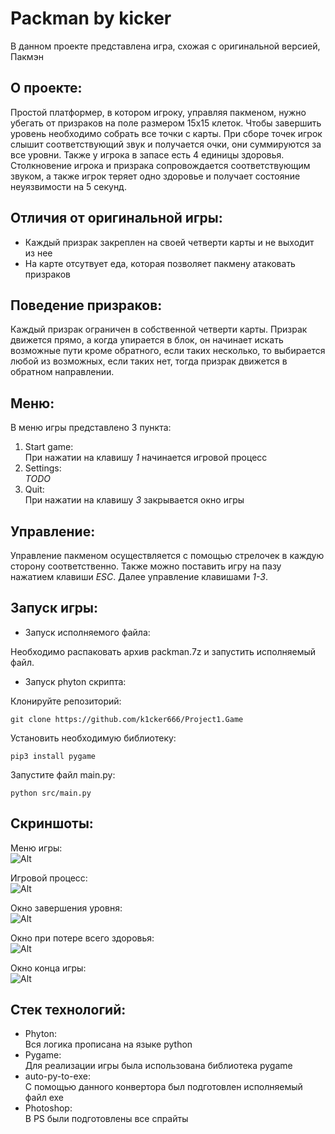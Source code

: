 # Packman by kicker
В данном проекте представлена игра, схожая с оригинальной версией, Пакмэн

## О проекте:

Простой платформер, в котором игроку, управляя пакменом, нужно убегать от призраков на поле размером 15х15 клеток. Чтобы завершить уровень необходимо собрать все точки с карты. При сборе точек игрок слышит соответствующий звук и получается очки, они суммируются за все уровни. 
Также у игрока в запасе есть 4 единицы здоровья. Столкновение игрока и призрака сопровождается соответствующим звуком, а также игрок теряет одно здоровье и получает состояние неуязвимости на 5 секунд.

## Отличия от оригинальной игры:

- Каждый призрак закреплен на своей четверти карты и не выходит из нее
- На карте отсутвует еда, которая позволяет пакмену атаковать призраков

## Поведение призраков:

Каждый призрак ограничен в собственной четверти карты. Призрак движется прямо, а когда упирается в блок, он начинает искать возможные пути кроме обратного, если таких несколько, то выбирается любой из возможных, если таких нет, тогда призрак движется в обратном направлении.

## Меню:

В меню игры представлено 3 пункта:
1. Start game:  
  При нажатии на клавишу *1* начинается игровой процесс
2. Settings:  
  *TODO*
3. Quit:  
  При нажатии на клавишу *3* закрывается окно игры

## Управление:

Управление пакменом осуществляется с помощью стрелочек в каждую сторону соответственно.
Также можно поставить игру на пазу нажатием клавиши *ESC*. Далее управление клавишами *1-3*.

## Запуск игры:

- Запуск исполняемого файла:

Необходимо распаковать архив packman.7z и запустить исполняемый файл.

- Запуск phyton скрипта:

Клонируйте репозиторий:
```
git clone https://github.com/k1cker666/Project1.Game
```
Установить необходимую библиотеку:
```
pip3 install pygame
```
Запустите файл main.py:
```
python src/main.py
```

## Скриншоты:

Меню игры:  
![Alt](https://github.com/k1cker666/Project1.Game/raw/main/images/github/menu.png)

Игровой процесс:  
![Alt](https://github.com/k1cker666/Project1.Game/assets/154748155/070e6898-1d71-4ac9-8df3-fc0e8eb6b171)

Окно завершения уровня:  
![Alt](https://github.com/k1cker666/Project1.Game/raw/main/images/github/lvlcmplt.png)

Окно при потере всего здоровья:  
![Alt](https://github.com/k1cker666/Project1.Game/raw/main/images/github/gmvr.png)

Окно конца игры:  
![Alt](https://github.com/k1cker666/Project1.Game/raw/main/images/github/gmcmplt.png)

## Стек технологий:
- Phyton:  
  Вся логика прописана на языке python
- Pygame:  
  Для реализации игры была использована библиотека pygame
- auto-py-to-exe:  
  С помощью данного конвертора был подготовлен исполняемый файл exe
- Photoshop:  
  В PS были подготовлены все спрайты

